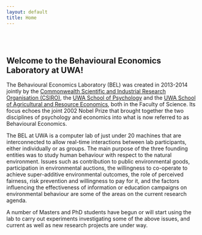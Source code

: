 ```yaml
---
layout: default
title: Home
---
```


<br><br>

## Welcome to the Behavioural Economics Laboratory at UWA!      


<p> The Behavioural Economics Laboratory (BEL) was created in 2013-2014 jointly by the <a href="http://www.csiro.au">Commonwealth Scientific and Industrial Research Organisation (CSIRO)</a>, the <a href="http://www.psychology.uwa.edu.au">UWA School of Psychology</a> and the <a href="http://www.are.uwa.edu.au">UWA School of Agricultural and Resource Economics</a>, both in the Faculty of Science. Its focus echoes the joint 2002 Nobel Prize that brought together the two disciplines of psychology and economics into what is now referred to as Behavioural Economics. </p>

<p> The BEL at UWA is a computer lab of just under 20 machines that are interconnected to allow real-time interactions between lab participants, either individually or as groups. The main purpose of the three founding entities was to study human behaviour with respect to the natural environment. Issues such as contribution to public environmental goods, participation in environmental auctions, the willingness to co-operate to achieve super-additive environmental outcomes, the role of perceived fairness, risk prevention and willingness to pay for it, and the factors influencing the effectiveness of information or education campaigns on environmental behaviour are some of the areas on the current research agenda. </p>

<p> A number of Masters and PhD students have begun or will start using the lab to carry out experiments investigating some of the above issues, and current as well as new research projects are under way. </p>

<br><br>